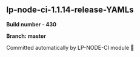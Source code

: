 ## lp-node-ci-1.1.14-release-YAMLs

**Build number - 430**

**Branch: master**

 Committed automatically by LP-NODE-CI module :rocket: